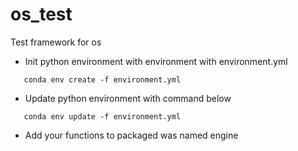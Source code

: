 # os_test
Test framework for os

* Init python environment with environment with environment.yml

```angular2html
   conda env create -f environment.yml
```
* Update python environment with command below

```angular2html
   conda env update -f environment.yml
```

* Add your functions to packaged was named engine
